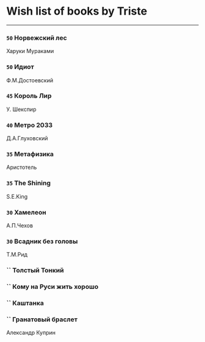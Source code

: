 # Wish list of books by Triste
---

### `50` Норвежский лес
Харуки Мураками

### `50` Идиот
Ф.М.Достоевский

### `45` Король Лир
У. Шекспир

### `40` Метро 2033
Д.А.Глуховский

### `35` Метафизика
Аристотель

### `35` The Shining
S.E.King

### `30` Хамелеон
А.П.Чехов

### `30` Всадник без головы
Т.М.Рид

### `` Толстый Тонкий

### `` Кому на Руси жить хорошо

### `` Каштанка

### `` Гранатовый браслет
Александр Куприн

